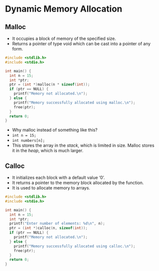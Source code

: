 # Dynamic Memory Allocation

## Malloc

- It occupies a block of memory of the specified size.
- Returns a pointer of type void which can be cast into a pointer of any form.

```c
#include <stdlib.h>
#include <stdio.h>

int main() {
  int n = 15;
  int *ptr;
  ptr = (int *)malloc(n * sizeof(int));
  if (ptr == NULL) {
    printf("Memory not allocated.\n");
  } else {
    printf("Memory successfully allocated using malloc.\n");
    free(ptr);
  }
  return 0;
}
```

- Why malloc instead of something like this?
- `int n = 15;`
- `int numbers[n];`
- This stores the array in the *stack*, which is limited in size. Malloc stores it in the *heap*, which is much larger.

## Calloc

- It initializes each block with a default value ‘0’.
- It returns a pointer to the memory block allocated by the function.
- It is used to allocate memory to arrays.

```c
#include <stdlib.h>
#include <stdio.h>

int main() {
  int n = 15;
  int *ptr;
  printf("Enter number of elements: %d\n", n);
  ptr = (int *)calloc(n, sizeof(int));
  if (ptr == NULL) {
    printf("Memory not allocated.\n");
  } else {
    printf("Memory successfully allocated using calloc.\n");
    free(ptr);
  }
  return 0;
}
```
